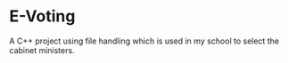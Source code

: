 # E-Voting
A C++ project using file handling which is used in my school to select the cabinet ministers.
